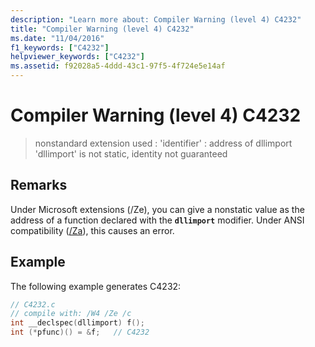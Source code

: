 ```yaml
---
description: "Learn more about: Compiler Warning (level 4) C4232"
title: "Compiler Warning (level 4) C4232"
ms.date: "11/04/2016"
f1_keywords: ["C4232"]
helpviewer_keywords: ["C4232"]
ms.assetid: f92028a5-4ddd-43c1-97f5-4f724e5e14af
---
```

# Compiler Warning (level 4) C4232

> nonstandard extension used : 'identifier' : address of dllimport 'dllimport' is not static, identity not guaranteed

## Remarks

Under Microsoft extensions (/Ze), you can give a nonstatic value as the address of a function declared with the **`dllimport`** modifier. Under ANSI compatibility ([/Za](../../build/reference/za-ze-disable-language-extensions.md)), this causes an error.

## Example

The following example generates C4232:

```c
// C4232.c
// compile with: /W4 /Ze /c
int __declspec(dllimport) f();
int (*pfunc)() = &f;   // C4232
```
